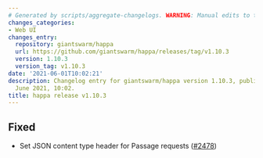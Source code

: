 ```yaml
---
# Generated by scripts/aggregate-changelogs. WARNING: Manual edits to this files will be overwritten.
changes_categories:
- Web UI
changes_entry:
  repository: giantswarm/happa
  url: https://github.com/giantswarm/happa/releases/tag/v1.10.3
  version: 1.10.3
  version_tag: v1.10.3
date: '2021-06-01T10:02:21'
description: Changelog entry for giantswarm/happa version 1.10.3, published on 01
  June 2021, 10:02.
title: happa release v1.10.3
---
```


## Fixed

- Set JSON content type header for Passage requests ([#2478](https://github.com/giantswarm/happa/pull/2478))

